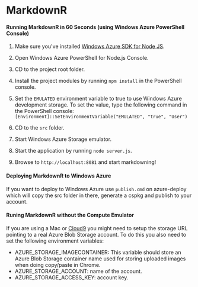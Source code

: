 # MarkdownR 

#### Running MarkdownR in 60 Seconds (using Windows Azure PowerShell Console) ####

1. Make sure you've installed [Windows Azure SDK for Node JS](http://www.microsoft.com/web/gallery/install.aspx?appid=azurenodepowershell&clcid=0x40a).

2. Open Windows Azure PowerShell for Node.js Console.

3. CD to the project root folder.

4. Install the project modules by running `npm install` in the PowerShell console.

5. Set the `EMULATED` environment variable to true to use Windows Azure development storage. To set the value, type the following command in the PowerShell console:
    `[Environment]::SetEnvironmentVariable("EMULATED", "true", "User")`
    
6. CD to the `src` folder.

7. Start Windows Azure Storage emulator.

8. Start the application by running `node server.js`.

9. Browse to `http://localhost:8081` and start markdowning!


#### Deploying MarkdownR to Windows Azure ####
If you want to deploy to Windows Azure use `publish.cmd` on azure-deploy which will copy the src folder in there, generate a cspkg and publish to your account.

#### Runing MarkdownR without the Compute Emulator ####
If you are using a Mac or [Cloud9](http://c9.io) you might need to setup the storage URL pointing to a real Azure Blob Storage account. To do this you also need to set the following environment variables:
* AZURE_STORAGE_IMAGECONTAINER: This variable should store an Azure Blob Storage container name used for storing uploaded images when doing copy/paste in Chrome.
* AZURE_STORAGE_ACCOUNT: name of the account.
* AZURE_STORAGE_ACCESS_KEY: account key.